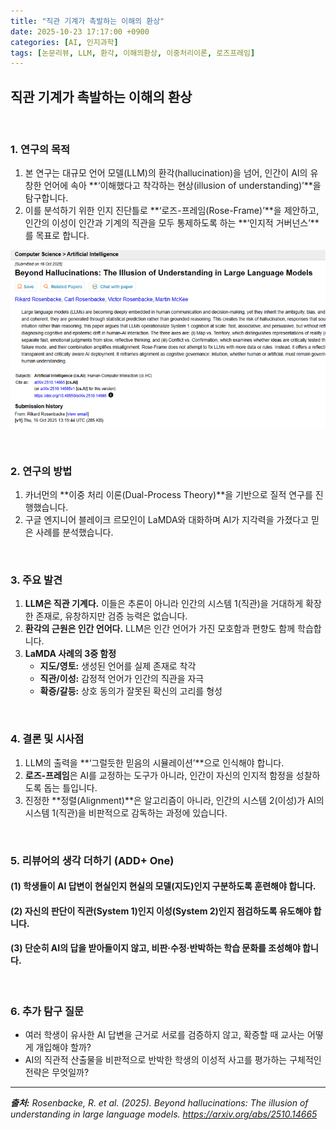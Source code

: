 ```yaml
---
title: "직관 기계가 촉발하는 이해의 환상"
date: 2025-10-23 17:17:00 +0900
categories: [AI, 인지과학]
tags: [논문리뷰, LLM, 환각, 이해의환상, 이중처리이론, 로즈프레임]
---
```


## 직관 기계가 촉발하는 이해의 환상

<br>

### 1. 연구의 목적

1.  본 연구는 대규모 언어 모델(LLM)의 환각(hallucination)을 넘어, 인간이 AI의 유창한 언어에 속아 **‘이해했다고 착각하는 현상(illusion of understanding)’**을 탐구합니다.
2.  이를 분석하기 위한 인지 진단틀로 **‘로즈-프레임(Rose-Frame)’**을 제안하고, 인간의 이성이 인간과 기계의 직관을 모두 통제하도록 하는 **‘인지적 거버넌스’**를 목표로 합니다.

![이미지](/assets/intuition-machine.png)

<br>

### 2. 연구의 방법

1.  카너먼의 **이중 처리 이론(Dual-Process Theory)**을 기반으로 질적 연구를 진행했습니다.
2.  구글 엔지니어 블레이크 르모인이 LaMDA와 대화하며 AI가 지각력을 가졌다고 믿은 사례를 분석했습니다.

<br>

### 3. 주요 발견

1.  **LLM은 직관 기계다.** 이들은 추론이 아니라 인간의 시스템 1(직관)을 거대하게 확장한 존재로, 유창하지만 검증 능력은 없습니다.
2.  **환각의 근원은 인간 언어다.** LLM은 인간 언어가 가진 모호함과 편향도 함께 학습합니다.
3.  **LaMDA 사례의 3중 함정**
    * **지도/영토:** 생성된 언어를 실제 존재로 착각
    * **직관/이성:** 감정적 언어가 인간의 직관을 자극
    * **확증/갈등:** 상호 동의가 잘못된 확신의 고리를 형성

<br>

### 4. 결론 및 시사점

1.  LLM의 출력을 **‘그럴듯한 믿음의 시뮬레이션’**으로 인식해야 합니다.
2.  **로즈-프레임**은 AI를 교정하는 도구가 아니라, 인간이 자신의 인지적 함정을 성찰하도록 돕는 틀입니다.
3.  진정한 **정렬(Alignment)**은 알고리즘이 아니라, 인간의 시스템 2(이성)가 AI의 시스템 1(직관)을 비판적으로 감독하는 과정에 있습니다.

<br>

### 5. 리뷰어의 생각 더하기 (ADD+ One)

#### (1) 학생들이 AI 답변이 현실인지 현실의 모델(지도)인지 구분하도록 훈련해야 합니다.
#### (2) 자신의 판단이 직관(System 1)인지 이성(System 2)인지 점검하도록 유도해야 합니다.
#### (3) 단순히 AI의 답을 받아들이지 않고, 비판·수정·반박하는 학습 문화를 조성해야 합니다.

<br>

### 6. 추가 탐구 질문

* 여러 학생이 유사한 AI 답변을 근거로 서로를 검증하지 않고, 확증할 때 교사는 어떻게 개입해야 할까?
* AI의 직관적 산출물을 비판적으로 반박한 학생의 이성적 사고를 평가하는 구체적인 전략은 무엇일까?

---

_**출처:** Rosenbacke, R. et al. (2025). Beyond hallucinations: The illusion of understanding in large language models. https://arxiv.org/abs/2510.14665_
